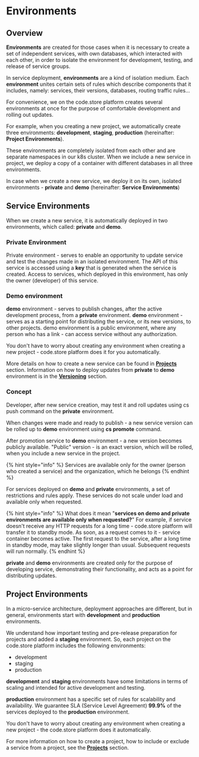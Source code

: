 # Environments

## Overview

**Environments** are created for those cases when it is necessary to create a set of independent services, with own databases, which interacted with each other, in order to isolate the environment for development, testing, and release of service groups.

In service deployment, **environments** are a kind of isolation medium. Each **environment** unites certain sets of rules which describe components that it includes, namely: services, their versions, databases, routing traffic rules... 

For convenience, we on the code.store platform creates several environments at once for the purpose of comfortable development and rolling out updates.

For example, when you creating a new project, we automatically create three environments: **development**, **staging**, **production** \(hereinafter: **Project Environments**\). 

These environments are completely isolated from each other and are separate namespaces in our k8s cluster. When we include a new service in project, we deploy a copy of a container with different databases in all three environments. 

In case when we create a new service, we deploy it on its own, isolated environments - **private** and **demo** \(hereinafter: **Service Environments**\)

## Service Environments

When we create a new service, it is automatically deployed in two environments, which called: **private** and **demo**.

### Private Environment

Private environment - serves to enable an opportunity to update service and test the changes made in an isolated environment. The API of this service is accessed using a **key** that is generated when the service is created. Access to services, which deployed in this environment, has only the owner \(developer\) of this service. 

### **Demo environment**

**demo** environment - serves to publish changes, after the active development process, from a **private** environment. **demo** environment - serves as a starting point for distributing the service, or its new versions, to other projects. demo environment is a public environment, where any person who has a link - can access service without any authorization.

You don't have to worry about creating any environment when creating a new project - code.store platform does it for you automatically.

More details on how to create a new service can be found in [**Projects**](projects.md) section. Information on how to deploy updates from **private** to **demo** environment is in the [**Versioning**](versioning.md) section.

### Concept

Developer, after new service creation, may test it and roll updates using cs push command on the **private** environment. 

When changes were made and ready to publish - a new service version can be rolled up to **demo** environment using **cs promote** command.

After promotion service to **demo** environment - a new version becomes publicly available. "Public" version - is an exact version, which will be rolled, when you include a new service in the project. 

{% hint style="info" %}
Services are available only for the owner \(person who created a service\) and the organization, which he belongs
{% endhint %}

For services deployed on **demo** and **private** environments, a set of restrictions and rules apply. These services do not scale under load and available only when requested. 

{% hint style="info" %}
What does it mean "**services on demo and private environments are available only when requested?**" For example, if service doesn't receive any HTTP requests for a long time - code.store platform will transfer it to standby mode. As soon, as a request comes to it - service container becomes active. The first request to the service, after a long time in standby mode, may take slightly longer than usual. Subsequent requests will run normally.
{% endhint %}

**private** and **demo** environments are created only for the purpose of developing service, demonstrating their functionality, and acts as a point for distributing updates.

## Project Environments

In a micro-service architecture, deployment approaches are different, but in general, environments start with **development** and **production** environments.

We understand how important testing and pre-release preparation for projects and added a **staging** environment. So, each project on the code.store platform includes the following environments: 

* development
* staging
* production

**development** and **staging** environments have some limitations in terms of scaling and intended for active development and testing.

**production** environment has a specific set of rules for scalability and availability. We guarantee SLA \(Service Level Agreement\) **99.9%** of the services deployed to the **production** environment.

You don't have to worry about creating any environment when creating a new project - the code.store platform does it automatically.

For more information on how to create a project, how to include or exclude a service from a project, see the [**Projects**](projects.md) section.








